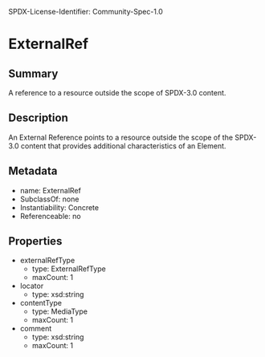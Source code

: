 SPDX-License-Identifier: Community-Spec-1.0

# ExternalRef

## Summary

A reference to a resource outside the scope of SPDX-3.0 content.

## Description

An External Reference points to a resource outside the scope of the SPDX-3.0 content
that provides additional characteristics of an Element.

## Metadata

- name: ExternalRef
- SubclassOf: none
- Instantiability: Concrete
- Referenceable: no

## Properties

- externalRefType
  - type: ExternalRefType
  - maxCount: 1
- locator
  - type: xsd:string
- contentType
  - type: MediaType
  - maxCount: 1
- comment
  - type: xsd:string
  - maxCount: 1

